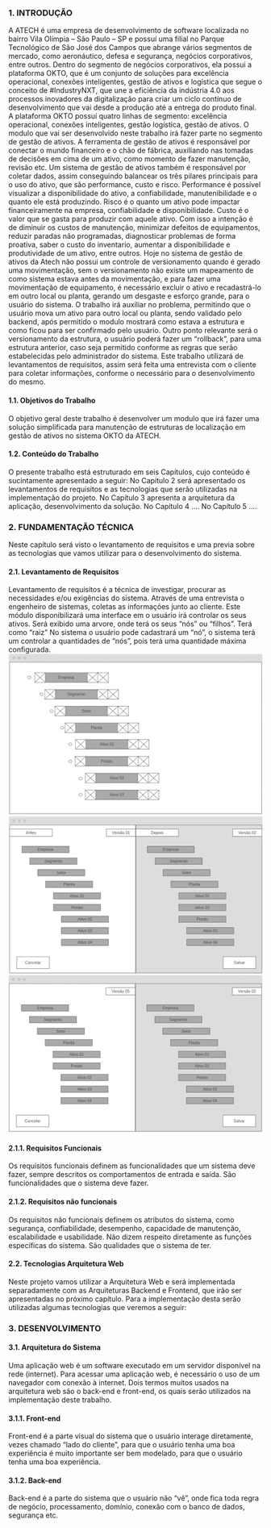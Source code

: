 ### 1. INTRODUÇÃO
A ATECH é uma empresa de desenvolvimento de software localizada no bairro Vila Olímpia – São Paulo – SP e possuí uma filial no Parque Tecnológico de São José dos Campos que abrange vários segmentos de mercado, como aeronáutico, defesa e segurança, negócios corporativos, entre outros. Dentro do segmento de negócios corporativos, ela possui a plataforma OKTO, que é um conjunto de soluções para excelência operacional, conexões inteligentes, gestão de ativos e logística que segue o conceito de #IndustryNXT, que une a eficiência da indústria 4.0 aos processos inovadores da digitalização para criar um ciclo contínuo de desenvolvimento que vai desde a produção até a entrega do produto final.
	A plataforma OKTO possuí quatro linhas de segmento: excelência operacional, conexões inteligentes, gestão logística, gestão de ativos. O modulo que vai ser desenvolvido neste trabalho irá fazer parte no segmento de gestão de ativos.
	A ferramenta de gestão de ativos é responsável por conectar o mundo financeiro e o chão de fábrica, auxiliando nas tomadas de decisões em cima de um ativo, como momento de fazer manutenção, revisão etc. Um sistema de gestão de ativos também é responsável por coletar dados, assim conseguindo balancear os três pilares principais para o uso do ativo, que são performance, custo e risco. Performance é possível visualizar a disponibilidade do ativo, a confiabilidade, manutenibilidade e o quanto ele está produzindo. Risco é o quanto um ativo pode impactar financeiramente na empresa, confiabilidade e disponibilidade. Custo é o valor que se gasta para produzir com aquele ativo. Com isso a intenção é de diminuir os custos de manutenção, minimizar defeitos de equipamentos, reduzir paradas não programadas, diagnosticar problemas de forma proativa, saber o custo do inventario, aumentar a disponibilidade e produtividade de um ativo, entre outros.
Hoje no sistema de gestão de ativos da Atech não possui um controle de versionamento quando é gerado uma movimentação, sem o versionamento não existe um mapeamento de como sistema estava antes da movimentação, e para fazer uma movimentação de equipamento, é necessário excluir o ativo e recadastrá-lo em outro local ou planta, gerando um desgaste e esforço grande, para o usuário do sistema.
O trabalho irá auxiliar no problema, permitindo que o usuário mova um ativo para outro local ou planta, sendo validado pelo backend, após permitido o modulo mostrará como estava a estrutura e como ficou para ser confirmado pelo usuário. Outro ponto relevante será o versionamento da estrutura, o usuário poderá fazer um “rollback”, para uma estrutura anterior, caso seja permitido conforme as regras que serão estabelecidas pelo administrador do sistema.
Este trabalho utilizará de levantamentos de requisitos, assim será feita uma entrevista com o cliente para coletar informações, conforme o necessário para o desenvolvimento do mesmo.
#### 1.1. Objetivos do Trabalho 
O objetivo geral deste trabalho é desenvolver um modulo que irá fazer uma solução simplificada para manutenção de estruturas de localização em gestão de ativos no sistema OKTO da ATECH.
#### 1.2. Conteúdo do Trabalho
O presente trabalho está estruturado em seis Capítulos, cujo conteúdo é sucintamente apresentado a seguir:
No Capítulo 2 será apresentado os levantamentos de requisitos e as tecnologias que serão utilizadas na implementação do projeto.
No Capítulo 3 apresenta a arquitetura da aplicação, desenvolvimento da solução.
No Capítulo 4 ....
No Capítulo 5 ....


### 2. FUNDAMENTAÇÃO TÉCNICA
Neste capítulo será visto o levantamento de requisitos e uma previa sobre as tecnologias que vamos utilizar para o desenvolvimento do sistema. 
#### 2.1. Levantamento de Requisitos
Levantamento de requisitos é a técnica de investigar, procurar as necessidades e/ou exigências do sistema. Através de uma entrevista o engenheiro de sistemas, coletas as informações junto ao cliente.
Este módulo disponibilizará uma interface em o usuário irá controlar os seus ativos. Será exibido uma arvore, onde terá os seus “nós” ou “filhos”. Terá como “raiz” No sistema o usuário pode cadastrará um “nó”, o sistema terá um controlar a quantidades de “nós”, pois terá uma quantidade máxima configurada. 
 ![](/img/Imagem1.png)
 ![](/img/Imagem2.png)
 ![](/img/Imagem3.png)
 
#### 2.1.1. Requisitos Funcionais
Os requisitos funcionais definem as funcionalidades que um sistema deve fazer, sempre descritos os comportamentos de entrada e saída. São funcionalidades que o sistema deve fazer.
 
#### 2.1.2. Requisitos não funcionais
Os requisitos não funcionais definem os atributos do sistema, como segurança, confiabilidade, desempenho, capacidade de manutenção, escalabilidade e usabilidade. Não dizem respeito diretamente as funções específicas do sistema. São qualidades que o sistema de ter.

#### 2.2. Tecnologias Arquitetura Web
Neste projeto vamos utilizar a Arquitetura Web e será implementada separadamente com as Arquiteturas Backend e Frontend, que irão ser apresentadas no próximo capítulo. Para a implementação desta serão utilizadas algumas tecnologias que veremos a seguir:

### 3. DESENVOLVIMENTO

#### 3.1. Arquitetura do Sistema
Uma aplicação web é um software executado em um servidor disponível na rede (internet). Para acessar uma aplicação web, é necessário o uso de um navegador com conexão à internet.
Dois termos muitos usados na arquitetura web são o back-end e front-end, os quais serão utilizados na implementação deste trabalho.

#### 3.1.1. Front-end
Front-end é a parte visual do sistema que o usuário interage diretamente, vezes chamado “lado do cliente”, para que o usuário tenha uma boa experiência é muito importante ser bem modelado, para que o usuário tenha uma boa experiência. 

#### 3.1.2. Back-end
Back-end é a parte do sistema que o usuário não “vê”, onde fica toda regra de negócio, processamento, domínio, conexão com o banco de dados, segurança etc.

